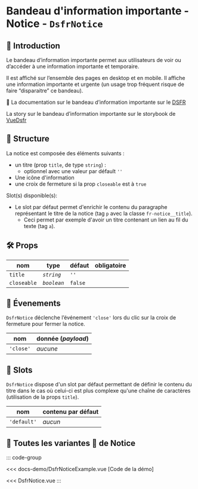 # Bandeau d'information importante - Notice - `DsfrNotice`

## 🌟 Introduction

Le bandeau d’information importante permet aux utilisateurs de voir ou d’accéder à une information importante et temporaire.

Il est affiché sur l’ensemble des pages en desktop et en mobile. Il affiche une information importante et urgente (un usage trop fréquent risque de faire “disparaitre” ce bandeau).

🏅 La documentation sur le bandeau d’information importante sur le [DSFR](https://www.systeme-de-design.gouv.fr/elements-d-interface/composants/bandeau-d-information-importante)

<VIcon name="vi-file-type-storybook" /> La story sur le bandeau d’information importante sur le storybook de [VueDsfr](https://storybook.vue-ds.fr/?path=/docs/composants-dsfrnotice--docs)

## 📐 Structure

La notice est composée des éléments suivants :

- un titre (prop `title`, de type `string`) :
  - optionnel avec une valeur par défault `''`
- Une icône d'information
- une croix de fermeture si la prop `closeable` est à `true`

Slot(s) disponible(s):

- Le slot par défaut permet d'enrichir le contenu du paragraphe représentant le titre de la notice (tag `p` avec la classe `fr-notice__title`).
  - Ceci permet par exemple d'avoir un titre contenant un lien au fil du texte (tag `a`).

## 🛠️ Props

|  nom                   |   type      |  défaut         | obligatoire |
| ----------------------- | ---------   | ---------------- | -------- |
| `title`                 | *`string`*  |      `''`        |  |
| `closeable`             | *`boolean`* | `false`          | |

## 📡 Évenements

`DsfrNotice` déclenche l’événement `'close'` lors du clic sur la croix de fermeture pour fermer la notice.

|  nom                   |   donnée (*payload*) |
| ---------------------- |  ---------            |
| `'close'` |       *aucune*       |

## 🧩 Slots

`DsfrNotice` dispose d'un slot par défaut permettant de définir le contenu du titre dans le cas où celui-ci est plus complexe qu'une chaîne de caractères (utilisation de la props `title`).

| nom         | contenu par défaut |
|-------------|---------|
| `'default'` | *aucun* |

## 📝 Toutes les variantes 🌈 de Notice

::: code-group

<Story data-title="Démo" min-h="100px">
  <DsfrNoticeExample />
</Story>

<<< docs-demo/DsfrNoticeExample.vue [Code de la démo]

<<< DsfrNotice.vue
:::

<script setup lang="ts">
import DsfrNoticeExample from './docs-demo/DsfrNoticeExample.vue'
</script>
